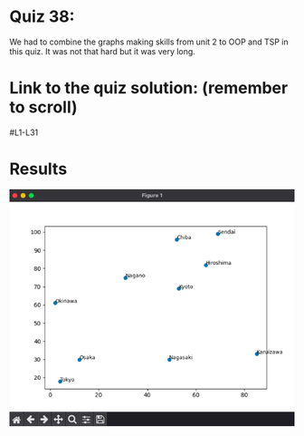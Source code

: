 # Quiz 38: 

We had to combine the graphs making skills from unit 2 to OOP and TSP in this quiz. It was not that hard but it was very long.


# Link to the quiz solution: (remember to scroll)

#L1-L31


# Results

![quiz038results](./results.png)

 


